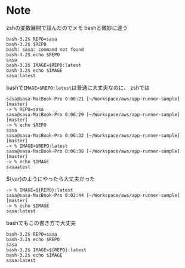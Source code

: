 # Note

zshの変数展開で詰んだのでメモ
bashと微妙に違う
```
bash-3.2$ REPO=sasa
bash-3.2$ $REPO
bash: sasa: command not found
bash-3.2$ echo $REPO
sasa
bash-3.2$ IMAGE=$REPO:latest
bash-3.2$ echo $IMAGE
sasa:latest
```

bashで`IMAGE=$REPO:latest`は普通に大丈夫なのに、
zshでは

```
sasa@sasa-MacBook-Pro 0:06:21 [~/Workspace/aws/app-runner-sample] [master]
-> % REPO=sasa
sasa@sasa-MacBook-Pro 0:06:29 [~/Workspace/aws/app-runner-sample] [master]
-> % echo $REPO
sasa
sasa@sasa-MacBook-Pro 0:06:32 [~/Workspace/aws/app-runner-sample] [master]
-> % IMAGE=$REPO:latest
sasa@sasa-MacBook-Pro 0:06:38 [~/Workspace/aws/app-runner-sample] [master]
-> % echo $IMAGE
sasaatest
```

${var}のようにやったら大丈夫だった
```
-> % IMAGE=${REPO}:latest
sasa@sasa-MacBook-Pro 0:02:44 [~/Workspace/aws/app-runner-sample] [master]
-> % echo $IMAGE
sasa:latest
```

bashでもこの書き方で大丈夫
```
bash-3.2$ REPO=sasa
bash-3.2$ echo $REPO
sasa
bash-3.2$ IMAGE=${REPO}:latest
bash-3.2$ echo $IMAGE
sasa:latest
```
